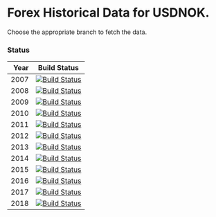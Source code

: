 # Forex Historical Data for USDNOK.

Choose the appropriate branch to fetch the data.

### Status

| Year | Build Status |
| ----:|:------------:|
| 2007 | [![Build Status](https://api.travis-ci.org/FX-Data/FX-Data-USDNOK-DS.svg?branch=2007)](https://travis-ci.org/FX-Data/FX-Data-USDNOK-DS/branches) |
| 2008 | [![Build Status](https://api.travis-ci.org/FX-Data/FX-Data-USDNOK-DS.svg?branch=2008)](https://travis-ci.org/FX-Data/FX-Data-USDNOK-DS/branches) |
| 2009 | [![Build Status](https://api.travis-ci.org/FX-Data/FX-Data-USDNOK-DS.svg?branch=2009)](https://travis-ci.org/FX-Data/FX-Data-USDNOK-DS/branches) |
| 2010 | [![Build Status](https://api.travis-ci.org/FX-Data/FX-Data-USDNOK-DS.svg?branch=2010)](https://travis-ci.org/FX-Data/FX-Data-USDNOK-DS/branches) |
| 2011 | [![Build Status](https://api.travis-ci.org/FX-Data/FX-Data-USDNOK-DS.svg?branch=2011)](https://travis-ci.org/FX-Data/FX-Data-USDNOK-DS/branches) |
| 2012 | [![Build Status](https://api.travis-ci.org/FX-Data/FX-Data-USDNOK-DS.svg?branch=2012)](https://travis-ci.org/FX-Data/FX-Data-USDNOK-DS/branches) |
| 2013 | [![Build Status](https://api.travis-ci.org/FX-Data/FX-Data-USDNOK-DS.svg?branch=2013)](https://travis-ci.org/FX-Data/FX-Data-USDNOK-DS/branches) |
| 2014 | [![Build Status](https://api.travis-ci.org/FX-Data/FX-Data-USDNOK-DS.svg?branch=2014)](https://travis-ci.org/FX-Data/FX-Data-USDNOK-DS/branches) |
| 2015 | [![Build Status](https://api.travis-ci.org/FX-Data/FX-Data-USDNOK-DS.svg?branch=2015)](https://travis-ci.org/FX-Data/FX-Data-USDNOK-DS/branches) |
| 2016 | [![Build Status](https://api.travis-ci.org/FX-Data/FX-Data-USDNOK-DS.svg?branch=2016)](https://travis-ci.org/FX-Data/FX-Data-USDNOK-DS/branches) |
| 2017 | [![Build Status](https://api.travis-ci.org/FX-Data/FX-Data-USDNOK-DS.svg?branch=2017)](https://travis-ci.org/FX-Data/FX-Data-USDNOK-DS/branches) |
| 2018 | [![Build Status](https://api.travis-ci.org/FX-Data/FX-Data-USDNOK-DS.svg?branch=2018)](https://travis-ci.org/FX-Data/FX-Data-USDNOK-DS/branches) |
